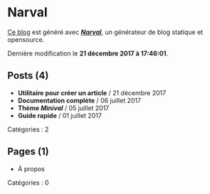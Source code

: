 # Narval

[Ce blog](https://narvalblog.github.io) est généré avec [**_Narval_**](https://github.com/narvalblog/narval), un générateur de blog statique et opensource.

Dernière modification le **21 décembre 2017 à 17:46:01**.

## Posts (4)

- **Utilitaire pour créer un article** / 21 décembre 2017
- **Documentation complète** / 06 juillet 2017
- **Thème _Minival_** / 05 juillet 2017
- **Guide rapide** / 01 juillet 2017

Catégories : 2

## Pages (1)

- À propos

Catégories : 0
